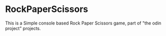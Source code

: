 # RockPaperScissors
This is a Simple console based Rock Paper Scissors game, part of "the odin project" projects.
